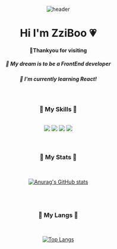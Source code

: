 <div align="center"> 


![header](https://capsule-render.vercel.app/api?type=wave&&color=BBD8F7&height=200&section=header&fontSize=80&&animation=fadeIn&fontColor=FDF7FF)



<h1>Hi I'm ZziBoo 💗</h1>
<h4>🌷Thankyou for visiting</h4>
<h5>🌵 My dream is to be a FrontEnd developer</h5>
<h5>🌱 I'm currently learning React!</h5>

<br>
<h3>🍍 My Skills 🍍 </h3> <br>
	
<img src="https://img.shields.io/badge/HTML5-FF7052?style=flat&logo=HTML5&logoColor=white"/>
	<img src="https://img.shields.io/badge/CSS3-52AAFF?style=flat&logo=CSS3&logoColor=white"/>
	<img src="https://img.shields.io/badge/JavaScript-FFAB00?style=flat&logo=JavaScript&logoColor=white"/>
	<img src="https://img.shields.io/badge/React-54C6FC?style=flat&logo=React&logoColor=white"/>

<br>
<br>
<br>

<h3>🍏 My Stats 🍏</h3> <br>	
	
[![Anurag's GitHub stats](https://github-readme-stats.vercel.app/api?username=ZziBooOooo&show_icons=true&include_all_commits=true&title_color=A2C758&icon_color=A2C758&hide_rank=true)](https://github.com/anuraghazra/github-readme-stats)

<br>
<br>

<h3>🍊 My Langs 🍊</h3> <br>

[![Top Langs](https://github-readme-stats.vercel.app/api/top-langs/?username=ZziBooOooo&layout=compact&title_color=FC8E56&theme=vue)](https://github.com/anuraghazra/github-readme-stats)

<br>
<br>
</div>
